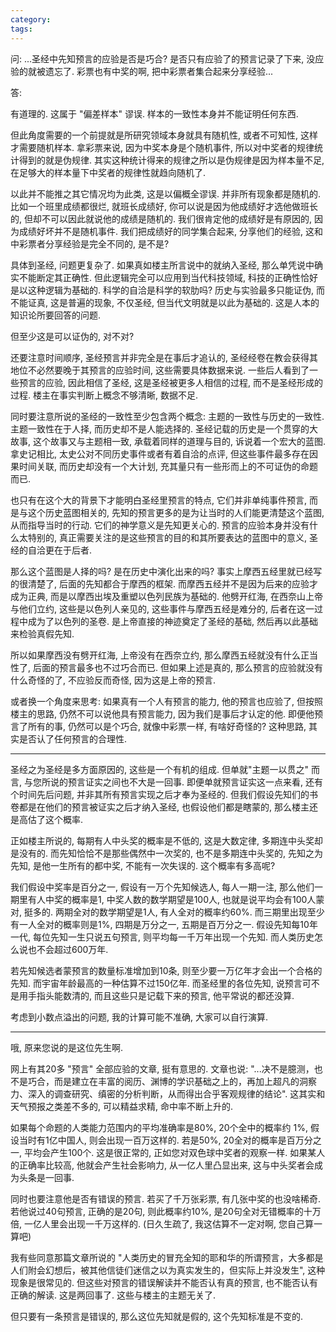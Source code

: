 ```yaml
---
category:
tags:
---
```


问: ...圣经中先知预言的应验是否是巧合? 是否只有应验了的预言记录了下来, 没应验的就被遗忘了. 彩票也有中奖的啊, 把中彩票者集合起来分享经验...

答:

有道理的. 这属于 "偏差样本" 谬误. 样本的一致性本身并不能证明任何东西.

但此角度需要的一个前提就是所研究领域本身就具有随机性, 或者不可知性, 这样才需要随机样本. 拿彩票来说, 因为中奖本身是个随机事件, 所以对中奖者的规律统计得到的就是伪规律. 其实这种统计得来的规律之所以是伪规律是因为样本量不足, 在足够大的样本量下中奖者的规律性就趋向随机了.

以此并不能推之其它情况均为此类, 这是以偏概全谬误. 并非所有现象都是随机的. 比如一个班里成绩都很烂, 就班长成绩好, 你可以说是因为他成绩好才选他做班长的, 但却不可以因此就说他的成绩是随机的. 我们很肯定他的成绩好是有原因的, 因为成绩好坏并不是随机事件. 我们把成绩好的同学集合起来, 分享他们的经验, 这和中彩票者分享经验是完全不同的, 是不是?

具体到圣经, 问题更复杂了. 如果真如楼主所言说中的就纳入圣经, 那么单凭说中确实不能断定其正确性. 但此逻辑完全可以应用到当代科技领域, 科技的正确性恰好是以这种逻辑为基础的. 科学的自洽是科学的软肋吗? 历史与实验最多只能证伪, 而不能证真, 这是普遍的现象, 不仅圣经, 但当代文明就是以此为基础的. 这是人本的知识论所要回答的问题.

但至少这是可以证伪的, 对不对?

还要注意时间顺序, 圣经预言并非完全是在事后才追认的, 圣经经卷在教会获得其地位不必然要晚于其预言的应验时间, 这些需要具体数据来说. 一些后人看到了一些预言的应验, 因此相信了圣经, 这是圣经被更多人相信的过程, 而不是圣经形成的过程. 楼主在事实判断上概念不够清晰, 数据不足.

同时要注意所说的圣经的一致性至少包含两个概念: 主题的一致性与历史的一致性. 主题一致性在于人择, 而历史却不是人能选择的. 圣经记载的历史是一个贯穿的大故事, 这个故事又与主题相一致, 承载着同样的道理与目的, 诉说着一个宏大的蓝图. 拿史记相比, 太史公对不同历史事件或者有着自洽的点评, 但这些事件最多存在因果时间关联, 而历史却没有一个大计划, 充其量只有一些形而上的不可证伪的命题而已.

也只有在这个大的背景下才能明白圣经里预言的特点, 它们并非单纯事件预言, 而是与这个历史蓝图相关的, 先知的预言更多的是为让当时的人们能更清楚这个蓝图, 从而指导当时的行动. 它们的神学意义是先知更关心的. 预言的应验本身并没有什么太特别的, 真正需要关注的是这些预言的目的和其所要表达的蓝图中的意义, 圣经的自洽更在于后者.

那么这个蓝图是人择的吗? 是在历史中演化出来的吗? 事实上摩西五经里就已经写的很清楚了,  后面的先知都合于摩西的框架. 而摩西五经并不是因为后来的应验才成为正典, 而是以摩西出埃及重塑以色列民族为基础的. 他劈开红海, 在西奈山上帝与他们立约, 这些是以色列人亲见的, 这些事件与摩西五经是难分的, 后者在这一过程中成为了以色列的圣卷. 是上帝直接的神迹奠定了圣经的基础, 然后再以此基础来检验真假先知.

所以如果摩西没有劈开红海, 上帝没有在西奈立约, 那么摩西五经就没有什么正当性了, 后面的预言最多也不过巧合而已. 但如果上述是真的, 那么预言的应验就没有什么奇怪的了, 不应验反而奇怪, 因为这是上帝的预言.

或者换一个角度来思考: 如果真有一个人有预言的能力, 他的预言也应验了, 但按照楼主的思路, 仍然不可以说他具有预言能力, 因为我们是事后才认定的他. 即便他预言了所有的事, 仍然可以是个巧合, 就像中彩票一样, 有啥好奇怪的?  这种思路, 其实是否认了任何预言的合理性.

---------------

圣经之为圣经是多方面原因的, 这些是一个有机的组成. 但单就"主题一以贯之" 而言, 与您所说的预言证实之间也不大是一回事. 即便单就预言证实这一点来看, 还有个时间先后问题, 并非其所有预言实现之后才奉为圣经的. 但我们假设先知们的书卷都是在他们的预言被证实之后才纳入圣经, 也假设他们都是瞎蒙的, 那么楼主还是高估了这个概率.

正如楼主所说的, 每期有人中头奖的概率是不低的, 这是大数定律, 多期连中头奖却是没有的. 而先知恰恰不是那些偶然中一次奖的, 也不是多期连中头奖的, 先知之为先知, 是他一生所有的都中奖, 不能有一次失误的. 这个概率有多高呢?

我们假设中奖率是百分之一, 假设有一万个先知候选人, 每人一期一注, 那么他们一期里有人中奖的概率是1, 中奖人数的数学期望是100人, 也就是说平均会有100人蒙对, 挺多的. 两期全对的数学期望是1人, 有人全对的概率约60%. 而三期里出现至少有一人全对的概率则是1%, 四期是万分之一, 五期是百万分之一. 假设先知每10年一代, 每位先知一生只说五句预言, 则平均每一千万年出现一个先知. 而人类历史怎么说也不会超过600万年.

若先知候选者蒙预言的数量标准增加到10条, 则至少要一万亿年才会出一个合格的先知. 而宇宙年龄最高的一种估算不过150亿年. 而圣经里的各位先知, 说预言可不是用手指头能数清的, 而且这些只是记载下来的预言, 他平常说的都还没算.

考虑到小数点溢出的问题, 我的计算可能不准确, 大家可以自行演算.

---------------------

哦, 原来您说的是这位先生啊.

网上有其20多 "预言" 全部应验的文章, 挺有意思的. 文章也说: "...决不是臆测，也不是巧合，而是建立在丰富的阅历、渊博的学识基础之上的，再加上超凡的洞察力、深入的调查研究、缜密的分析判断，从而得出合乎客观规律的结论". 这其实和天气预报之类差不多的, 可以精益求精, 命中率不断上升的.

如果每个命题的人类能力范围内的平均准确率是80%, 20个全中的概率约 1%, 假设当时有1亿中国人, 则会出现一百万这样的. 若是50%, 20全对的概率是百万分之一, 平均会产生100个. 这是很正常的, 正如您对双色球中奖者的观察一样. 如果某人的正确率比较高, 他就会产生社会影响力, 从一亿人里凸显出来, 这与中头奖者会成为头条是一回事.

同时也要注意他是否有错误的预言. 若买了千万张彩票, 有几张中奖的也没啥稀奇. 若他说过40句预言, 正确的是20句, 则此概率约10%, 是20句全对无错概率的十万倍, 一亿人里会出现一千万这样的. (日久生疏了, 我这估算不一定对啊, 您自己算一算吧)

我有些同意那篇文章所说的 "人类历史的冒充全知的耶和华的所谓预言，大多都是人们附会幻想后，被其他信徒们迷信之以为真实发生的，但实际上并没发生", 这种现象是很常见的. 但这些对预言的错误解读并不能否认有真的预言, 也不能否认有正确的解读. 这是两回事了. 这些与楼主的主题无关了.

但只要有一条预言是错误的, 那么这位先知就是假的, 这个先知标准是不变的.
